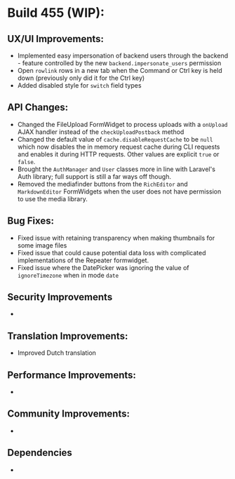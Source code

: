 # Build 455 (WIP):

## UX/UI Improvements:
- Implemented easy impersonation of backend users through the backend - feature controlled by the new `backend.impersonate_users` permission
- Open `rowlink` rows in a new tab when the Command or Ctrl key is held down (previously only did it for the Ctrl key)
- Added disabled style for `switch` field types

## API Changes:
- Changed the FileUpload FormWidget to process uploads with a `onUpload` AJAX handler instead of the `checkUploadPostback` method
- Changed the default value of `cache.disableRequestCache` to be `null` which now disables the in memory request cache during CLI requests and enables it during HTTP requests. Other values are explicit `true` or `false`.
- Brought the `AuthManager` and `User` classes more in line with Laravel's Auth library; full support is still a far ways off though.
- Removed the mediafinder buttons from the `RichEditor` and `MarkdownEditor` FormWidgets when the user does not have permission to use the media library.

## Bug Fixes:
- Fixed issue with retaining transparency when making thumbnails for some image files
- Fixed issue that could cause potential data loss with complicated implementations of the Repeater formwidget.
- Fixed issue where the DatePicker was ignoring the value of `ignoreTimezone` when in mode `date`

## Security Improvements
-

## Translation Improvements:
- Improved Dutch translation

## Performance Improvements:
-

## Community Improvements:
-

## Dependencies
-